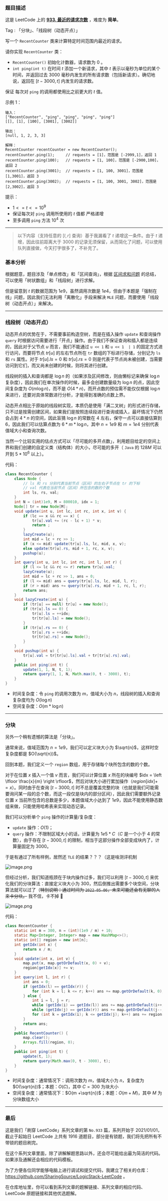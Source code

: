 ### 题目描述

这是 LeetCode 上的 **[933. 最近的请求次数](https://leetcode-cn.com/problems/number-of-recent-calls/solution/by-ac_oier-evqe/)** ，难度为 **简单**。

Tag : 「分块」、「线段树（动态开点）」



写一个 `RecentCounter` 类来计算特定时间范围内最近的请求。

请你实现 `RecentCounter` 类：
* `RecentCounter()` 初始化计数器，请求数为 $0$ 。
* `int ping(int t)` 在时间 $t$ 添加一个新请求，其中 $t$ 表示以毫秒为单位的某个时间，并返回过去 $3000$ 毫秒内发生的所有请求数（包括新请求）。确切地说，返回在 $[t-3000, t]$ 内发生的请求数。

保证 每次对 `ping` 的调用都使用比之前更大的 $t$ 值。

示例 1：
```
输入：
["RecentCounter", "ping", "ping", "ping", "ping"]
[[], [1], [100], [3001], [3002]]

输出：
[null, 1, 2, 3, 3]

解释：
RecentCounter recentCounter = new RecentCounter();
recentCounter.ping(1);     // requests = [1]，范围是 [-2999,1]，返回 1
recentCounter.ping(100);   // requests = [1, 100]，范围是 [-2900,100]，返回 2
recentCounter.ping(3001);  // requests = [1, 100, 3001]，范围是 [1,3001]，返回 3
recentCounter.ping(3002);  // requests = [1, 100, 3001, 3002]，范围是 [2,3002]，返回 3
```

提示：
* $1 <= t <= 10^9$
* 保证每次对 `ping` 调用所使用的 $t$ 值都 严格递增
* 至多调用 `ping` 方法 $10^4$ 次

---

> 以下内容（支持任意的 $[l, r]$ 查询）基于我漏看了 $t$ 递增这一条件。由于 $t$ 递增，因此往前距离大于 $3000$ 的记录无须保留，从而简化了问题，可以使用队列直接做，今天打字很多了，不补充了。


### 基本分析 

根据题意，题目涉及「单点修改」和「区间查询」，根据 [区间求和问题](https://leetcode-cn.com/problems/range-sum-query-mutable/solution/guan-yu-ge-lei-qu-jian-he-wen-ti-ru-he-x-41hv/) 的总结，可以使用「树状数组」和「线段树」进行求解。

但是留意到 $t$ 的数据范围为 $1e9$，虽然调用次数是 $1e4$，但由于本题是「强制在线」问题，因此我们无法利用「离散化」手段来解决 `MLE`  问题，而要使用「线段树（动态开点）」来解决。

---

### 线段树（动态开点）

动态开点的优势在于，不需要事前构造空树，而是在插入操作 `update` 和查询操作 `query` 时根据访问需要进行「开点」操作。由于我们不保证查询和插入都是连续的，因此对于父节点 $u$ 而言，我们不能通过 `u << 1` 和 `u << 1  | 1` 的固定方式进行访问，而要将节点 $tr[u]$ 的左右节点所在 `tr` 数组的下标进行存储，分别记为 `ls` 和 `rs` 属性。对于 $tr[u].ls = 0$ 和 $tr[u].rs = 0$ 则是代表子节点尚未被创建，当需要访问到它们，而又尚未创建的时候，则将其进行创建。

线段树的插入和查询都是 $\log{n}$ 的（如果涉及区间修改，则由懒标记来确保 $\log{n}$ 复杂度），因此我们在单次操作的时候，最多会创建数量级为 $\log{n}$ 的点，因此空间复杂度为 $O(m\log{n})$，而不是 $O(4 * n)$，而开点数的预估需不能仅仅根据 $\log{n}$ 来进行，还要对具体常数进行分析，才能得到准确的点数上界。

动态开点相比于原始的线段树实现，本质仍是使用「满二叉树」的形式进行存储，只不过是按需创建区间，如果我们是按照连续段进行查询或插入，最坏情况下仍然会占到 $4 * n$ 的空间，因此盲猜 $\log{n}$ 的常数在 $4$ 左右，保守一点可以直接估算到 $6$，因此我们可以估算点数为 $6 * m * \log{n}$，其中 $n = 1e9$ 和 $m = 1e4$ 分别代表值域大小和查询次数。

当然一个比较实用的估点方式可以「尽可能的多开点数」，利用题目给定的空间上界和我们创建的自定义类（结构体）的大小，尽可能的多开（ `Java` 的 $128M$ 可以开到 $5 * 10^6$ 以上）。

代码：
```Java
class RecentCounter {
    class Node {
        // ls 和 rs 分别代表当前节点（区间）的左右子节点在 tr 的下标
        // val 代表在当前节点（区间）所包含的数的个数
        int ls, rs, val;
    }
    int N = (int)1e9, M = 800010, idx = 1;
    Node[] tr = new Node[M];
    void update(int u, int lc, int rc, int x, int v) {
        if (lc == x && rc == x) {
            tr[u].val += (rc - lc + 1) * v;
            return ;
        }
        lazyCreate(u);
        int mid = lc + rc >> 1;
        if (x <= mid) update(tr[u].ls, lc, mid, x, v);
        else update(tr[u].rs, mid + 1, rc, x, v);
        pushup(u);
    }
    int query(int u, int lc, int rc, int l, int r) {
        if (l <= lc && rc <= r) return tr[u].val;
        lazyCreate(u);
        int mid = lc + rc >> 1, ans = 0;
        if (l <= mid) ans = query(tr[u].ls, lc, mid, l, r);
        if (r > mid) ans += query(tr[u].rs, mid + 1, rc, l, r);
        return ans;
    }
    void lazyCreate(int u) {
        if (tr[u] == null) tr[u] = new Node();
        if (tr[u].ls == 0) {
            tr[u].ls = ++idx;
            tr[tr[u].ls] = new Node();
        }
        if (tr[u].rs == 0) {
            tr[u].rs = ++idx;
            tr[tr[u].rs] = new Node();
        }
    }
    void pushup(int u) {
        tr[u].val = tr[tr[u].ls].val + tr[tr[u].rs].val;
    }
    public int ping(int t) {
        update(1, 1, N, t, 1);
        return query(1, 1, N, Math.max(0, t - 3000), t);
    }
}
```
* 时间复杂度：令 `ping` 的调用次数为 $m$，值域大小为 $n$，线段树的插入和查询复杂度均为 $O(\log{n})$
* 空间复杂度：$O(m * \log{n})$

---

### 分块

另外一个稍有遗憾的算法是「分块」。

通常来说，值域范围为 $n = 1e9$，我们可以定义块大小为 $\sqrt{n}$，这样时空复杂度都是 $O(\sqrt{n})$。

回到本题，我们定义一个 `region` 数组，用于存储每个块所包含的数的个数。

对于在位置 $x$ 插入一个值 $v$ 而言，我们可以计算位置 $x$ 所在的块编号 $idx = \left \lfloor \frac{x}{m} \right \rfloor$，然后对块大小进行累加操作（$region[idx] += x$）。同时由于在查询 $[t - 3000, t]$ 时不总是覆盖完整的块（也就是我们可能需要询问某一段的总个数，而这一段仅是块内的部分区间），因此我们需要额外记录位置 $x$ 当前所包含的总数是多少，本题值域大小达到了 $1e9$，因此不能使用静态数组来做，只能使用哈希表来实现动态记录。

我们可以分析单个 `ping` 操作的计算量/复杂度：
* `update` 操作：$O(1)$；
* `query` 操作：不限制区域大小的话，计算量为 $1e5 * C$（$C$ 是一个小于 $4$ 的常数），由于存在 $[t - 3000, t]$ 的限制，相当于这部分操作全部变成块内了，计算量固定为 $3000$。

于是有通过了所有样例，居然还 `TLE` 的结果？？？（这是啥测评机制

![image.png](https://pic.leetcode-cn.com/1651801150-SEkjSI-image.png)

但经过分析，我们知道瓶颈在于块内操作过多，我们可以利用 $[t - 3000, t]$ 来优化我们的分块算法：直接定义块大小为 $300$，然后倒推出需要多个块空间，分块算法就可以过了（~~特别说明：通过时间为 `2022-05-06`，未来可能还会有无聊的人来卡分块。~~ 我不信，卡不掉 🤣

![image.png](https://pic.leetcode-cn.com/1651808411-PHwTQH-image.png)

代码：
```Java
class RecentCounter {
    static int m = 300, n = (int)(1e9 / m) + 10;
    static Map<Integer, Integer> map = new HashMap<>();
    static int[] region = new int[n];
    int getIdx(int x) {
        return x / m;
    }
    void update(int x, int v) {
        map.put(x, map.getOrDefault(x, 0) + v);
        region[getIdx(x)] += v;
    }
    int query(int l, int r) {
        int ans = 0;
        if (getIdx(l) == getIdx(r)) {
            for (int k = l; k <= r; k++) ans += map.getOrDefault(k, 0);
        } else {
            int i = l, j = r;
            while (getIdx(i) == getIdx(l)) ans += map.getOrDefault(i++, 0);
            while (getIdx(j) == getIdx(r)) ans += map.getOrDefault(j--, 0);
            for (int k = getIdx(i); k <= getIdx(j); k++) ans += region[k];
        }
        return ans;
    }
    public RecentCounter() {
        map.clear();
        Arrays.fill(region, 0);
    }
    public int ping(int t) {
        update(t, 1);
        return query(Math.max(0, t - 3000), t);
    }
}
```
* 时间复杂度：通常情况下：调用次数为 $m$，值域大小为 $n$，复杂度为 $O(\sqrt{n})$；本题：$O(C)$，其中 $C = 300$ 为块大小
* 空间复杂度：通常情况下：$O(m +\sqrt{n})$；本题：$O(m + M)$，其中 $M$ 为分块数组大小

---

### 最后

这是我们「刷穿 LeetCode」系列文章的第 `No.933` 篇，系列开始于 2021/01/01，截止于起始日 LeetCode 上共有 1916 道题目，部分是有锁题，我们将先把所有不带锁的题目刷完。

在这个系列文章里面，除了讲解解题思路以外，还会尽可能给出最为简洁的代码。如果涉及通解还会相应的代码模板。

为了方便各位同学能够电脑上进行调试和提交代码，我建立了相关的仓库：https://github.com/SharingSource/LogicStack-LeetCode 。

在仓库地址里，你可以看到系列文章的题解链接、系列文章的相应代码、LeetCode 原题链接和其他优选题解。

